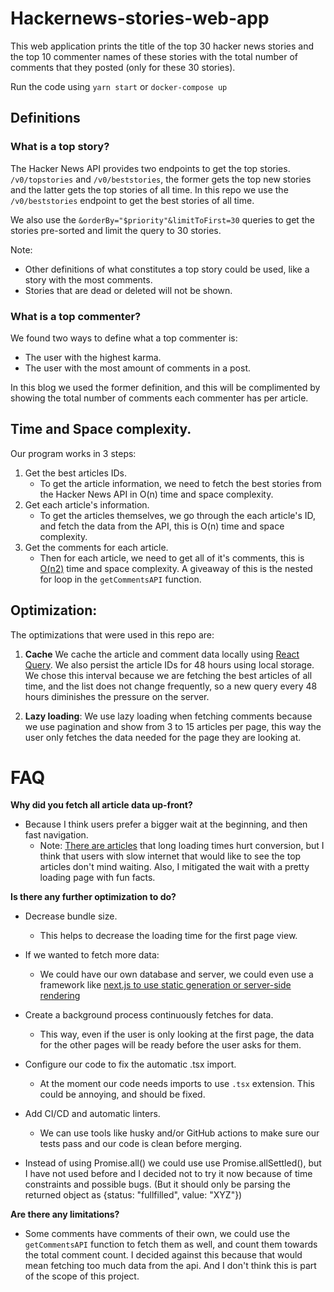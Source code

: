 
# Hackernews-stories-web-app

This web application prints the title of the top 30 hacker news stories and the top 10 commenter names of these stories with the total number of comments that they posted (only for these 30 stories).

Run the code using `yarn start` or `docker-compose up`

  
## Definitions
### What is a top story?
The Hacker News API provides two endpoints to get the top stories. `/v0/topstories` and `/v0/beststories`, the former gets the top new stories and the latter gets the top stories of all time.
In this repo we use the `/v0/beststories` endpoint to get the best stories of all time.

We also use the `&orderBy="$priority"&limitToFirst=30` queries to get the stories pre-sorted and limit the query to 30 stories.

Note:
* Other definitions of what constitutes a top story could be used, like a story with the most comments. 
* Stories that are dead or deleted will not be shown.

### What is a top commenter?
  
We found two ways to define what a top commenter is: 
* The user with the highest karma. 
* The user with the most amount of comments in a post.

In this blog we used the former definition, and this will be complimented by showing the total number of comments each commenter has per article.
  
  
## Time and Space complexity.

Our program works in 3 steps:
1. Get the best articles IDs.
	* To get the article information, we need to fetch the best stories from the Hacker News API in O(n) time and space complexity.
2. Get each article's information.
	* To get the articles themselves, we go through the each article's ID, and fetch the data from the API, this is O(n) time and space complexity.
3. Get the comments for each article.
	*	Then for each article, we need to get all of it's comments, this is [O(n2)](https://www.freecodecamp.org/news/big-o-notation-why-it-matters-and-why-it-doesnt-1674cfa8a23c/) time and space complexity. A giveaway of this is the nested for loop in the `getCommentsAPI` function.

## Optimization:

The optimizations that were used in this repo are:

1. **Cache** We cache the article and comment data locally using [React Query](https://tanstack.com/query/v4). 
We also persist the article IDs for 48 hours using local storage. We chose this interval because we are fetching the best articles of all time, and the list does not change frequently, so a new query every 48 hours diminishes the pressure on the server.

3. **Lazy loading**: We use lazy loading when fetching comments because we use pagination and show from 3 to 15 articles per page, this way the user only fetches the data needed for the page they are looking at.
  
# FAQ
  
**Why did you fetch all article data up-front?**

* Because I think users prefer a bigger wait at the beginning, and then fast navigation. 
	* Note: [There are articles](https://www.portent.com/blog/analytics/research-site-speed-hurting-everyones-revenue.htm) that long loading times hurt conversion, but I think that users with slow internet that would like to see the top articles don't mind waiting. 
Also, I mitigated the wait with a pretty loading page with fun facts.


**Is there any further optimization to do?**

* Decrease bundle size.
	* This helps to decrease the loading time for the first page view.

* If we wanted to fetch more data:
	* We could have our own database and server, we could even use a framework like [next.js to use static generation or server-side rendering](https://nextjs.org/learn/basics/data-fetching/two-forms)

* Create a background process continuously fetches for data. 
	* This way, even if the user is only looking at the first page, the data for the other pages will be ready before the user asks for them.

* Configure our code to fix the automatic .tsx import.
	* At the moment our code needs imports to use `.tsx` extension. This could be annoying, and should be fixed.

* Add CI/CD and automatic linters.
	* We can use tools like husky and/or GitHub actions to make sure our tests pass and our code is clean before merging.

* Instead of using Promise.all() we could use use Promise.allSettled(), but I have not used before and I decided not to try it now because of time constraints and possible bugs. (But it should only be parsing the returned object as {status: "fullfilled", value: "XYZ"})

 **Are there any limitations?**
* Some comments have comments of their own, we could use the `getCommentsAPI` function to fetch them as well, and count them towards the total comment count. I decided against this because that would mean fetching too much data from the api. And I don't think this is part of the scope of this project.

